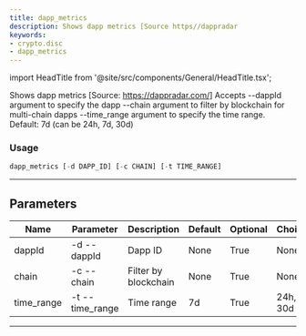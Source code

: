 ```yaml
---
title: dapp_metrics
description: Shows dapp metrics [Source https//dappradar
keywords:
- crypto.disc
- dapp_metrics
---
```


import HeadTitle from '@site/src/components/General/HeadTitle.tsx';

<HeadTitle title="crypto /disc/dapp_metrics - Reference | OpenBB Terminal Docs" />

Shows dapp metrics [Source: https://dappradar.com/] Accepts --dappId argument to specify the dapp --chain argument to filter by blockchain for multi-chain dapps --time_range argument to specify the time range. Default: 7d (can be 24h, 7d, 30d)

### Usage

```python wordwrap
dapp_metrics [-d DAPP_ID] [-c CHAIN] [-t TIME_RANGE]
```

---

## Parameters

| Name | Parameter | Description | Default | Optional | Choices |
| ---- | --------- | ----------- | ------- | -------- | ------- |
| dappId | -d  --dappId | Dapp ID | None | True | None |
| chain | -c  --chain | Filter by blockchain | None | True | None |
| time_range | -t  --time_range | Time range | 7d | True | 24h, 7d, 30d |

---
